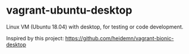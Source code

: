 # vagrant-ubuntu-desktop
Linux VM (Ubuntu 18.04) with desktop, for testing or code development.

Inspired by this project: https://github.com/heidemn/vagrant-bionic-desktop
